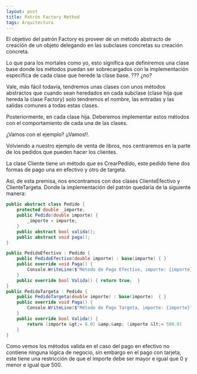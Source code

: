 ```yaml
---
layout: post
title: Patrón Factory Method
tags: Arquitectura
---
```


El objetivo del patrón Factory es proveer de un método abstracto de creación de un objeto delegando en las subclases concretas su creación concreta.

Lo que para los mortales como yo, esto significa que definiremos una clase base donde los métodos puedan ser sobrecargados con la implementación específica de cada clase que herede la clase base. ??? ¿no?

Vale, más fácil todavía, tendremos unas clases con unos métodos abstractos que cuando sean heredados en cada subclase (clase hija que hereda la clase Factory) solo tendremos el nombre, las entradas y las salidas comunes a todas estas clases.

Posteriormente, en cada clase hija. Deberemos implementar estos métodos con el comportamiento de cada una de las clases. 

¿Vamos con el ejemplo? ¡¡Vamos!!.

Volviendo a nuestro ejemplo de venta de libros, nos centraremos en la parte de los pedidos que pueden hacer los clientes.

La clase Cliente tiene un método que es CrearPedido, este pedido tiene dos formas de pago una en efectivo y otro de targeta.

Así, de esta premisa, nos encontramos con dos clases ClienteEfectivo y ClienteTargeta. Donde la implementación del patrón quedaría de la siguiente manera:

~~~csharp
public abstract class Pedido {
    protected double _importe;
    public Pedido(double importe) {
        _importe = importe;
    }
    public abstract bool valida();
    public abstract void paga();
}
~~~

~~~csharp
public PedidoEfectivo : Pedido {
    public PedidoEfectivo(double importe) : base(importe) { }
    public override void Paga() {
        Console.WriteLine($"Método de Pago Efectivo, importe: {importe}");
    }
    public override bool Valida() { return true;  }
}
public PedidoTargeta : Pedido {
    public PedidoTargeta(double importe) : base(importe)  { }
    public override void Paga() {
        Console.WriteLine($"Método de Pago Targeta, importe: {importe}");
    }
    public override bool Valida() {
        return (importe &gt;= 0.0) &amp;&amp; (importe &lt;= 500.0)
    }
}
~~~

Como vemos los métodos valida en el caso del pago en efectivo no contiene ninguna lógica de negocio, sin embargo en el pago con tarjeta, este tiene una restricción de que el importe debe ser mayor e igual que 0 y menor e igual que 500.